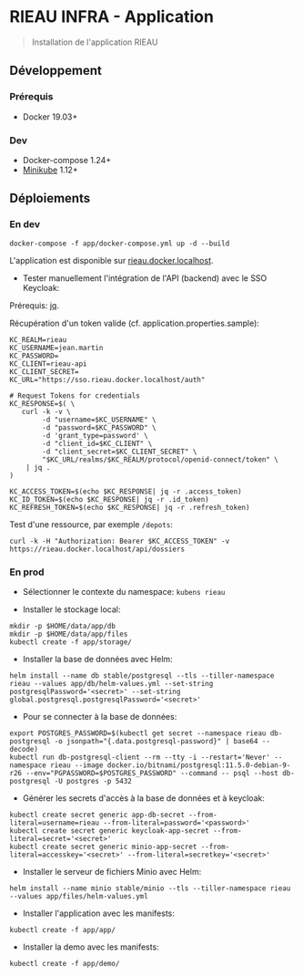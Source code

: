 # RIEAU INFRA - Application

> Installation de l'application RIEAU

## Développement

### Prérequis

* Docker 19.03+

### Dev

* Docker-compose 1.24+
* [Minikube](https://kubernetes.io/docs/setup/learning-environment/minikube/) 1.12+

## Déploiements

### En dev

```shell
docker-compose -f app/docker-compose.yml up -d --build
```

L'application est disponible sur [rieau.docker.localhost](https://rieau.docker.localhost).

* Tester manuellement l'intégration de l'API (backend) avec le SSO Keycloak:

Prérequis: [jq](https://stedolan.github.io/jq/).

Récupération d'un token valide (cf. application.properties.sample):

```shell
KC_REALM=rieau
KC_USERNAME=jean.martin
KC_PASSWORD=
KC_CLIENT=rieau-api
KC_CLIENT_SECRET=
KC_URL="https://sso.rieau.docker.localhost/auth"

# Request Tokens for credentials
KC_RESPONSE=$( \
   curl -k -v \
        -d "username=$KC_USERNAME" \
        -d "password=$KC_PASSWORD" \
        -d 'grant_type=password' \
        -d "client_id=$KC_CLIENT" \
        -d "client_secret=$KC_CLIENT_SECRET" \
        "$KC_URL/realms/$KC_REALM/protocol/openid-connect/token" \
    | jq .
)

KC_ACCESS_TOKEN=$(echo $KC_RESPONSE| jq -r .access_token)
KC_ID_TOKEN=$(echo $KC_RESPONSE| jq -r .id_token)
KC_REFRESH_TOKEN=$(echo $KC_RESPONSE| jq -r .refresh_token)
```

Test d'une ressource, par exemple `/depots`:

```shell
curl -k -H "Authorization: Bearer $KC_ACCESS_TOKEN" -v https://rieau.docker.localhost/api/dossiers
```

### En prod

* Sélectionner le contexte du namespace: `kubens rieau`

* Installer le stockage local:

```shell
mkdir -p $HOME/data/app/db
mkdir -p $HOME/data/app/files
kubectl create -f app/storage/
```

* Installer la base de données avec Helm:

```shell
helm install --name db stable/postgresql --tls --tiller-namespace rieau --values app/db/helm-values.yml --set-string postgresqlPassword='<secret>' --set-string global.postgresql.postgresqlPassword='<secret>'
```

* Pour se connecter à la base de données:

```shell
export POSTGRES_PASSWORD=$(kubectl get secret --namespace rieau db-postgresql -o jsonpath="{.data.postgresql-password}" | base64 --decode)
kubectl run db-postgresql-client --rm --tty -i --restart='Never' --namespace rieau --image docker.io/bitnami/postgresql:11.5.0-debian-9-r26 --env="PGPASSWORD=$POSTGRES_PASSWORD" --command -- psql --host db-postgresql -U postgres -p 5432
```

* Générer les secrets d'accès à la base de données et à keycloak:

```shell
kubectl create secret generic app-db-secret --from-literal=username=rieau --from-literal=password='<password>'
kubectl create secret generic keycloak-app-secret --from-literal=secret='<secret>'
kubectl create secret generic minio-app-secret --from-literal=accesskey='<secret>' --from-literal=secretkey='<secret>'
```

* Installer le serveur de fichiers Minio avec Helm:

```shell
helm install --name minio stable/minio --tls --tiller-namespace rieau --values app/files/helm-values.yml
```

* Installer l'application avec les manifests:

```shell
kubectl create -f app/app/
```

* Installer la demo avec les manifests:

```shell
kubectl create -f app/demo/
```
